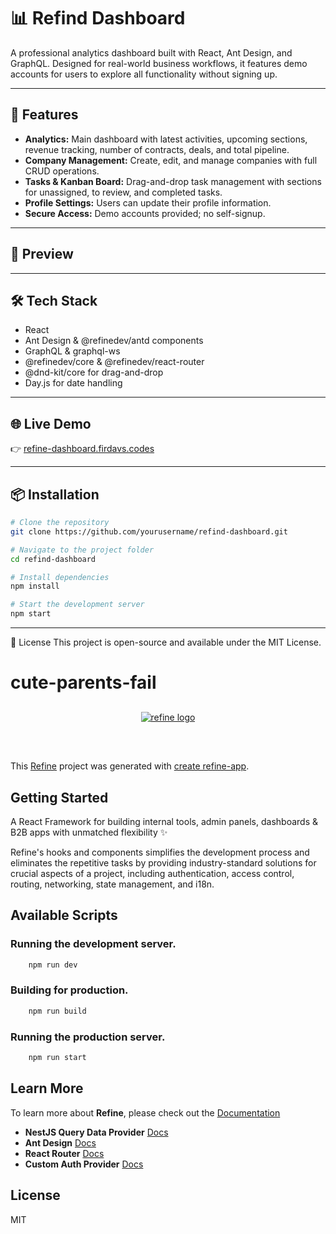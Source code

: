 # 📊 Refind Dashboard  

A professional analytics dashboard built with React, Ant Design, and GraphQL. Designed for real-world business workflows, it features demo accounts for users to explore all functionality without signing up.  

---

## 🚀 Features  
- **Analytics:** Main dashboard with latest activities, upcoming sections, revenue tracking, number of contracts, deals, and total pipeline.  
- **Company Management:** Create, edit, and manage companies with full CRUD operations.  
- **Tasks & Kanban Board:** Drag-and-drop task management with sections for unassigned, to review, and completed tasks.  
- **Profile Settings:** Users can update their profile information.  
- **Secure Access:** Demo accounts provided; no self-signup.  

---

## 📸 Preview  


---

## 🛠️ Tech Stack  
- React  
- Ant Design & @refinedev/antd components  
- GraphQL & graphql-ws  
- @refinedev/core & @refinedev/react-router  
- @dnd-kit/core for drag-and-drop  
- Day.js for date handling  

---

## 🌐 Live Demo  
👉 [refine-dashboard.firdavs.codes](https://refine-dashboard.firdavs.codes)  

---

## 📦 Installation  

```bash
# Clone the repository
git clone https://github.com/yourusername/refind-dashboard.git

# Navigate to the project folder
cd refind-dashboard

# Install dependencies
npm install

# Start the development server
npm start
```
---

📜 License
This project is open-source and available under the MIT License.

# cute-parents-fail

<div align="center" style="margin: 30px;">
    <a href="https://refine.dev">
    <img alt="refine logo" src="https://refine.ams3.cdn.digitaloceanspaces.com/readme/refine-readme-banner.png">
    </a>
</div>
<br/>

This [Refine](https://github.com/refinedev/refine) project was generated with [create refine-app](https://github.com/refinedev/refine/tree/master/packages/create-refine-app).

## Getting Started

A React Framework for building internal tools, admin panels, dashboards & B2B apps with unmatched flexibility ✨

Refine's hooks and components simplifies the development process and eliminates the repetitive tasks by providing industry-standard solutions for crucial aspects of a project, including authentication, access control, routing, networking, state management, and i18n.

## Available Scripts

### Running the development server.

```bash
    npm run dev
```

### Building for production.

```bash
    npm run build
```

### Running the production server.

```bash
    npm run start
```

## Learn More

To learn more about **Refine**, please check out the [Documentation](https://refine.dev/docs)

- **NestJS Query Data Provider** [Docs](https://refine.dev/docs/data/packages/nestjs-query/)
- **Ant Design** [Docs](https://refine.dev/docs/ui-frameworks/antd/tutorial/)
- **React Router** [Docs](https://refine.dev/docs/core/providers/router-provider/)
- **Custom Auth Provider** [Docs](https://refine.dev/docs/core/providers/auth-provider/)

## License

MIT
